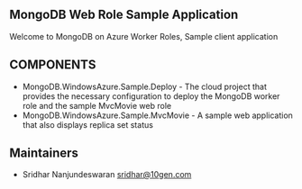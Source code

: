 ## MongoDB Web Role Sample Application
Welcome to MongoDB on Azure Worker Roles, Sample client application    

## COMPONENTS
  * MongoDB.WindowsAzure.Sample.Deploy - The cloud project that provides the necessary configuration to deploy the MongoDB
                    worker role and the sample MvcMovie web role
  * MongoDB.WindowsAzure.Sample.MvcMovie - A sample web application that also displays replica set status

## Maintainers
* Sridhar Nanjundeswaran    sridhar@10gen.com